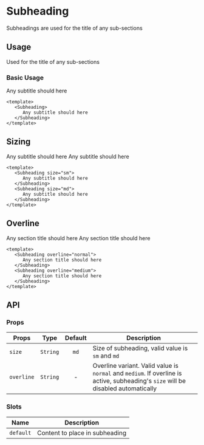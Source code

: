 <script setup>
    import Subheading from './Subheading.vue'
</script>

<style scoped lang="postcss">
    .preview {
        @apply block;
    }
</style>

# Subheading
Subheadings are used for the title of any sub-sections

## Usage
Used for the title of any sub-sections

### Basic Usage

<preview>
   <Subheading>
      Any subtitle should here
   </Subheading>
</preview>

```vue
<template>
   <Subheading>
      Any subtitle should here
   </Subheading>
</template>
```

## Sizing

<preview>
   <Subheading size="sm">
      Any subtitle should here
   </Subheading>
   <Subheading size="md">
      Any subtitle should here
   </Subheading>
</preview>

```vue
<template>
   <Subheading size="sm">
      Any subtitle should here
   </Subheading>
   <Subheading size="md">
      Any subtitle should here
   </Subheading>
</template>
```

## Overline

<preview>
   <Subheading overline="normal">
      Any section title should here
   </Subheading>
   <Subheading overline="medium">
      Any section title should here
   </Subheading>
</preview>

```vue
<template>
   <Subheading overline="normal">
      Any section title should here
   </Subheading>
   <Subheading overline="medium">
      Any section title should here
   </Subheading>
</template>
```

## API

### Props

| Props         |   Type    | Default    | Description                                           |
|---------------|:---------:|:----------:|-------------------------------------------------------|
| `size`        | `String`  | `md`       | Size of subheading, valid value is `sm` and `md`      |
| `overline`    | `String`  | -          | Overline variant. Valid value is `normal` and `medium`. If overline is active, subheading's `size` will be disabled automatically               |

### Slots

| Name      | Description                    |
|-----------|--------------------------------|
| `default` | Content to place in subheading |
